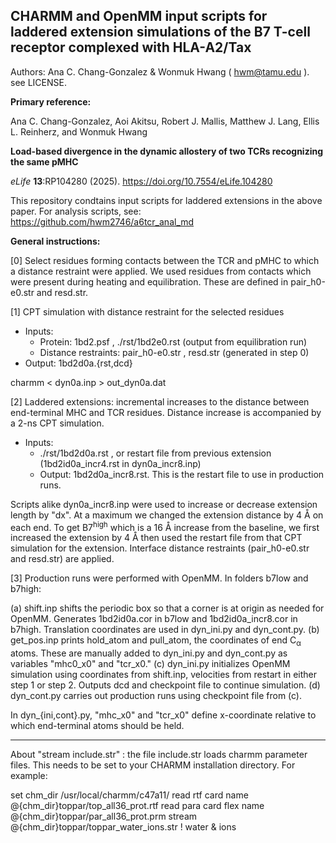 ## CHARMM and OpenMM input scripts for laddered extension simulations of the B7 T-cell receptor complexed with HLA-A2/Tax

Authors: Ana C. Chang-Gonzalez & Wonmuk Hwang ( hwm@tamu.edu ). see LICENSE.

**Primary reference:**

Ana C. Chang-Gonzalez, Aoi Akitsu, Robert J. Mallis, Matthew J. Lang, Ellis L. Reinherz, and Wonmuk Hwang

**Load-based divergence in the dynamic allostery of two TCRs recognizing the same pMHC**

*eLife* **13**:RP104280 (2025).
https://doi.org/10.7554/eLife.104280

This repository condtains input scripts for laddered extensions in the above paper. For analysis scripts, see: https://github.com/hwm2746/a6tcr_anal_md

**General instructions:**

[0] Select residues forming contacts between the TCR and pMHC to which a distance restraint were applied. We used residues from contacts which were present during heating and equilibration. These are defined in pair_h0-e0.str and resd.str. 

[1] CPT simulation with distance restraint for the selected residues 

- Inputs:
  - Protein: 1bd2.psf , ./rst/1bd2e0.rst (output from equilibration run)
  - Distance restraints: pair_h0-e0.str , resd.str (generated in step 0)   
- Output: 1bd2d0a.{rst,dcd}

charmm < dyn0a.inp > out_dyn0a.dat

[2] Laddered extensions: incremental increases to the distance between end-terminal MHC and TCR residues. Distance increase is accompanied by a 2-ns CPT simulation. 

- Inputs:
  - ./rst/1bd2d0a.rst , or restart file from previous extension (1bd2id0a_incr4.rst in dyn0a_incr8.inp)
  - Output: 1bd2d0a_incr8.rst. This is the restart file to use in production runs.

Scripts alike dyn0a_incr8.inp were used to increase or decrease extension length by "dx". At a maximum we changed the extension distance by 4 &#x212b; on each end. To get B7<sup>high</sup> which is a 16 &#x212b; increase from the baseline, we first increased the extension by 4 &#x212b; then used the restart file from that CPT simulation for the extension. Interface distance restraints (pair_h0-e0.str and resd.str) are applied.

[3] Production runs were performed with OpenMM. In folders b7low and b7high:

  (a) shift.inp shifts the periodic box so that a corner is at origin as needed for OpenMM. Generates 1bd2id0a.cor in b7low and 1bd2id0a_incr8.cor in b7high. Translation coordinates are used in dyn_ini.py and dyn_cont.py. 
  (b) get_pos.inp prints hold_atom and pull_atom, the coordinates of end C<sub>&#x03B1;</sub> atoms. These are manually added to dyn_ini.py and dyn_cont.py as variables "mhc0_x0" and "tcr_x0."
  (c) dyn_ini.py initializes OpenMM simulation using coordinates from shift.inp, velocities from restart in either step 1 or step 2. Outputs dcd and checkpoint file to continue simulation. 
  (d) dyn_cont.py carries out production runs using checkpoint file from (c).

In dyn_{ini,cont}.py, "mhc_x0" and "tcr_x0" define x-coordinate relative to which end-terminal atoms should be held. 

------------------------------
About "stream include.str" : the file include.str loads charmm parameter files. This needs to be set to your CHARMM installation directory. For example:

set chm_dir /usr/local/charmm/c47a11/
read rtf card name @{chm_dir}toppar/top_all36_prot.rtf
read para card flex name @{chm_dir}toppar/par_all36_prot.prm
stream @{chm_dir}toppar/toppar_water_ions.str ! water & ions
